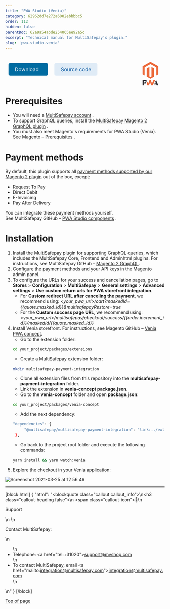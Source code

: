 ```yaml
---
title: "PWA Studio (Venia)"
category: 62962dd7e272a6002ebbbbc5
order: 112
hidden: false
parentDoc: 62a9a54abde254065ee92a5c
excerpt: "Technical manual for MultiSafepay's plugin."
slug: 'pwa-studio-venia'
---
```

<img src="https://raw.githubusercontent.com/MultiSafepay/docs/master/static/logo/Plugins/Magento_PWA.svg" width="50" align="right" style="margin: 20px; max-height: 75px"/>

<div style="display: flex; flex-wrap: wrap;">

<a class="suggestEdits" style="display: inline-flex; border-radius: 5px; padding: 10px 20px; margin: 10px; font-size: 1rem; background-color: #006ba1; color: #ffffff; text-decoration: none;" href="https://github.com/MultiSafepay/pwastudio-multisafepay-payment-integration.git" target="_self"><span>Download</span><i class="icon icon-download" style="margin-left: 0.6em;"> </i></a>

<a class="suggestEdits" style="display: inline-flex; border-radius: 5px; padding: 10px 20px; margin: 10px; font-size: 1rem; background-color: #DFEBF6; color: #0a59a1; text-decoration: none;" href="https://github.com/MultiSafepay/pwastudio-multisafepay-payment-integration" target="_blank"><i class="icon-external-link"></i> <span>Source code</span></a>

</div>

# Prerequisites

- You will need a <a href="https://testmerchant.multisafepay.com/signup" target="_blank">MultiSafepay account</a> <i class="fa fa-external-link" style="font-size:12px;color:#8b929e"></i>.
- To support GraphQL queries, install the <a href="https://github.com/MultiSafepay/magento2-graphql" target="_blank">MultiSafepay Magento 2 GraphQL plugin</a> <i class="fa fa-external-link" style="font-size:12px;color:#8b929e"></i>.
- You must also meet Magento's requirements for PWA Studio (Venia). See Magento – <a href="https://magento.github.io/pwa-studio/venia-pwa-concept/setup/#prerequisites" target="_blank">Prerequisites</a> <i class="fa fa-external-link" style="font-size:12px;color:#8b929e"></i>.

# Payment methods

By default, this plugin supports all [payment methods supported by our Magento 2 plugin](/docs/magento-2#payment-methods) out of the box, except: 
- Request To Pay
- Direct Debit
- E-Invoicing 
- Pay After Delivery  

You can integrate these payment methods yourself.  
See MultiSafepay GitHub – <a href="https://github.com/MultiSafepay/pwastudio-multisafepay-payment-integration/tree/master/src/components" target="_blank">PWA Studio components</a> <i class="fa fa-external-link" style="font-size:12px;color:#8b929e"></i>.

# Installation

1. Install the MultiSafepay plugin for supporting GraphQL queries, which includes the MultiSafepay Core, Frontend and Adminhtml plugins. For instructions, see MultiSafepay GitHub – <a href="https://github.com/MultiSafepay/magento2-graphql" target="_blank">Magento 2 GraphQL</a>.    
2. Configure the payment methods and your API keys in the Magento admin panel.
3. To configure the URLs for your success and cancellation pages, go to **Stores** > **Configuration** > **MultiSafepay** > **General settings** > **Advanced settings** > **Use custom return urls for PWA storefront integration**.
    - For **Custom redirect URL after canceling the payment**, we recommend using: *<your_pwa_url>/cart?maskedId={{quote.masked_id}}&multisafepayRestore=true*
    - For the **Custom success page URL**, we recommend using: *<your_pwa_url>/multisafepay/checkout/success/{{order.increment_id}}/maskedId/{{quote.masked_id}}*
4. Install Venia storefront. For instructions, see Magento GitHub – <a href="https://magento.github.io/pwa-studio/venia-pwa-concept/setup/" target="_blank">Venia PWA concept</a>.
    - Go to the extension folder:
   ```bash 
   cd your_project/packages/extensions
   ```
   - Create a MultiSafepay extension folder:
   ```bash 
   mkdir multisafepay-payment-integration
   ```
   - Clone all extension files from this repository into the **multisafepay-payment-integration** folder.
   - Link the extension in **venia-concept package.json**.   
   - Go to the **venia-concept** folder and open **package.json**:
   ```bash 
   cd your_project/packages/venia-concept
   ```
   - Add the next dependency:
   ```bash 
   "dependencies": {
        "@multisafepay/multisafepay-payment-integration": "link:../extensions/multisafepay-payment-integration"
    },
   ```
   - Go back to the project root folder and execute the following commands:
   ```bash 
   yarn install && yarn watch:venia
   ```
5. Explore the checkout in your Venia application:
 <img width="1000" alt="Screenshot 2021-03-25 at 12 56 46" src="https://user-images.githubusercontent.com/78361324/112469889-4a728100-8d6a-11eb-98dd-7429f1154952.png">
<br>

---

[block:html]
{
  "html": "<blockquote class=\"callout callout_info\">\n<h3 class=\"callout-heading false\">\n        <span class=\"callout-icon\">💬</span>\n        <p>Support</p>\n    </h3>\n  <p>Contact MultiSafepay:</p>\n  <ul>\n    <li>Telephone: <a href=\"tel:+31020\">support@myshop.com</a></li>\n    <li>To contact MultiSafepay, email <a href=\"mailto:integration@multisafepay.com\">integration@multisafepay.com</a></li>\n  </ul>  \n</blockquote>"
}
[/block]

[Top of page](#)